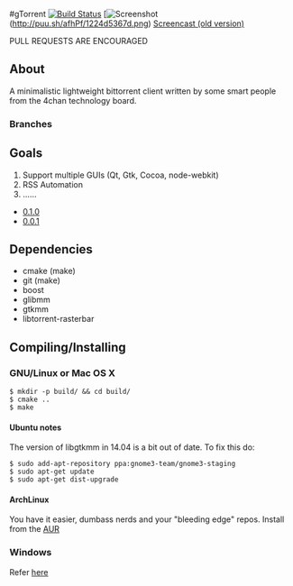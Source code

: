 #gTorrent
[![Build Status](https://travis-ci.org/gtorrent/gTorrent.svg?branch=master)](https://travis-ci.org/gtorrent/gTorrent)
[![Screenshot](http://puu.sh/afhPf/1224d5367d.png)(http://puu.sh/afhPf/1224d5367d.png)
[Screencast (old version)](http://a.pomf.se/lkowau.webm)

PULL REQUESTS ARE ENCOURAGED

## About
A minimalistic lightweight bittorrent client written by some smart people from the 4chan technology board.

### Branches


## Goals
1. Support multiple GUIs (Qt, Gtk, Cocoa, node-webkit)
2. RSS Automation
3. ......

- [0.1.0](https://github.com/gtorrent/gTorrent/issues/41)
- [0.0.1](https://github.com/gtorrent/gTorrent/issues/16)

## Dependencies

- cmake (make)
- git (make)
- boost
- glibmm
- gtkmm
- libtorrent-rasterbar

## Compiling/Installing
### GNU/Linux or Mac OS X
```
$ mkdir -p build/ && cd build/
$ cmake ..
$ make
```

#### Ubuntu notes
The version of libgtkmm in 14.04 is a bit out of date. To fix this do:

```
$ sudo add-apt-repository ppa:gnome3-team/gnome3-staging
$ sudo apt-get update
$ sudo apt-get dist-upgrade
```

#### ArchLinux
You have it easier, dumbass nerds and your "bleeding edge" repos.
Install from the [AUR](https://aur.archlinux.org/packages/gtorrent/)

### Windows
Refer [here](https://github.com/gtorrent/gTorrent/wiki/Building-on-Windows)
